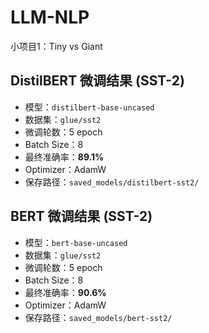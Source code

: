 # LLM-NLP
小项目1：Tiny vs Giant
## DistilBERT 微调结果 (SST-2)
- 模型：`distilbert-base-uncased`
- 数据集：`glue/sst2`
- 微调轮数：5 epoch
- Batch Size：8
- 最终准确率：**89.1%**
- Optimizer：AdamW
- 保存路径：`saved_models/distilbert-sst2/`

## BERT 微调结果 (SST-2)
- 模型：`bert-base-uncased`
- 数据集：`glue/sst2`
- 微调轮数：5 epoch
- Batch Size：8
- 最终准确率：**90.6%**
- Optimizer：AdamW
- 保存路径：`saved_models/bert-sst2/`
